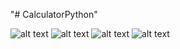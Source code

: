 "# CalculatorPython" 

![alt text](https://github.com/xuandapa99/CalculatorPython/blob/master/images/1.JPG)
![alt text](https://github.com/xuandapa99/CalculatorPython/blob/master/images/2.JPG)
![alt text](https://github.com/xuandapa99/CalculatorPython/blob/master/images/3.JPG)
![alt text](https://github.com/xuandapa99/CalculatorPython/blob/master/images/4.JPG)
